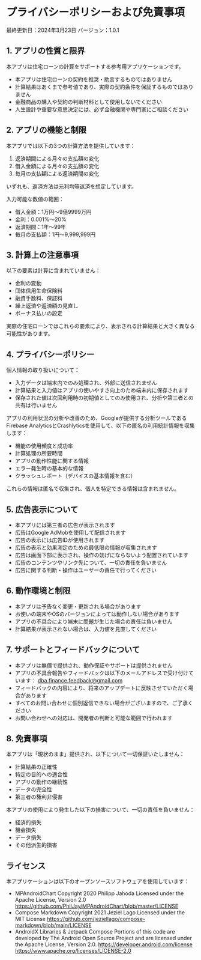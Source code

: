 # プライバシーポリシーおよび免責事項

最終更新日：2024年3月23日
バージョン：1.0.1

## 1. アプリの性質と限界

本アプリは住宅ローンの計算をサポートする参考用アプリケーションです。
- 本アプリは住宅ローンの契約を推奨・助言するものではありません
- 計算結果はあくまで参考値であり、実際の契約条件を保証するものではありません
- 金融商品の購入や契約の判断材料として使用しないでください
- 人生設計や重要な意思決定には、必ず金融機関や専門家にご相談ください

## 2. アプリの機能と制限

本アプリでは以下の3つの計算方法を提供しています：
1. 返済期間による月々の支払額の変化
2. 借入金額による月々の支払額の変化
3. 毎月の支払額による返済期間の変化

いずれも、返済方法は元利均等返済を想定しています。

入力可能な数値の範囲：
- 借入金額：1万円〜9億9999万円
- 金利：0.001%〜20%
- 返済期間：1年〜99年
- 毎月の支払額：1円〜9,999,999円

## 3. 計算上の注意事項

以下の要素は計算に含まれていません：
- 金利の変動
- 団体信用生命保険料
- 融資手数料、保証料
- 繰上返済や返済額の見直し
- ボーナス払いの設定

実際の住宅ローンではこれらの要素により、表示される計算結果と大きく異なる可能性があります。

## 4. プライバシーポリシー

個人情報の取り扱いについて：
- 入力データは端末内でのみ処理され、外部に送信されません
- 計算結果と入力値はアプリの使いやすさ向上のため端末内に保存されます
- 保存された値は次回利用時の初期値としてのみ使用され、分析や第三者との共有は行いません

アプリの利用状況の分析や改善のため、Googleが提供する分析ツールであるFirebase AnalyticsとCrashlyticsを使用して、以下の匿名の利用統計情報を収集します：
- 機能の使用頻度と成功率
- 計算処理の所要時間
- アプリの動作性能に関する情報
- エラー発生時の基本的な情報
- クラッシュレポート（デバイスの基本情報を含む）

これらの情報は匿名で収集され、個人を特定できる情報は含まれません。

## 5. 広告表示について

- 本アプリには第三者の広告が表示されます
- 広告はGoogle AdMobを使用して配信されます
- 広告の表示には広告IDが使用されます
- 広告の表示と効果測定のための最低限の情報が収集されます
- 広告は画面下部に表示され、操作の妨げにならないよう配置されています
- 広告のコンテンツやリンク先について、一切の責任を負いません
- 広告に関する判断・操作はユーザーの責任で行ってください

## 6. 動作環境と制限

- 本アプリは予告なく変更・更新される場合があります
- お使いの端末やOSのバージョンによっては動作しない場合があります
- アプリの不具合により端末に問題が生じた場合の責任は負いません
- 計算結果が表示されない場合は、入力値を見直してください

## 7. サポートとフィードバックについて

- 本アプリは無償で提供され、動作保証やサポートは提供されません
- アプリの不具合報告やフィードバックは以下のメールアドレスで受け付けています：
  dba.finance.feedback@gmail.com
- フィードバックの内容により、将来のアップデートに反映させていただく場合があります
- すべてのお問い合わせに個別返信できない場合がございますので、ご了承ください
- お問い合わせへの対応は、開発者の判断と可能な範囲で行われます

## 8. 免責事項

本アプリは「現状のまま」提供され、以下について一切保証いたしません：
- 計算結果の正確性
- 特定の目的への適合性
- アプリの動作の継続性
- データの完全性
- 第三者の権利非侵害

本アプリの使用により発生した以下の損害について、一切の責任を負いません：
- 経済的損失
- 機会損失
- データ損失
- その他派生的損害

## ライセンス

本アプリケーションは以下のオープンソースソフトウェアを使用しています：
- MPAndroidChart
  Copyright 2020 Philipp Jahoda
  Licensed under the Apache License, Version 2.0
  https://github.com/PhilJay/MPAndroidChart/blob/master/LICENSE
- Compose Markdown
  Copyright 2021 Jeziel Lago
  Licensed under the MIT License
  https://github.com/jeziellago/compose-markdown/blob/main/LICENSE
- AndroidX Libraries & Jetpack Compose
  Portions of this code are developed by The Android Open Source Project
  and are licensed under the Apache License, Version 2.0.
  https://developer.android.com/license
  https://www.apache.org/licenses/LICENSE-2.0
